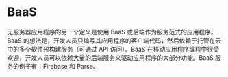 # BaaS

无服务器应用程序的另一个定义是使用 BaaS 或后端作为服务范式的应用程序。BaaS 的想法是，开发人员只编写其应用程序的客户端代码，然后依赖于托管在云中的多个软件预构建服务（可通过 API 访问）。BaaS 在移动应用程序编程中很受欢迎，开发人员可以依赖大量的后端服务来驱动应用程序的大部分功能。BaaS 服务的例子有：Firebase 和 Parse。
